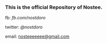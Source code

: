 ### **This is the official Repository of Nostee.**

fb: _fb.com/nostdoro_

twitter: _@nostdoro_

email: nosteeeeeee@gmail.com